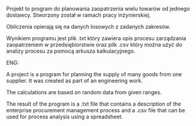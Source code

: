 Projekt to program do planowania zaopatrzenia wielu towarów od jednego dostawcy.
Stworzony został w ramach pracy inżynierskiej.

Obliczenia opierają się na danych losowych z zadanych zakresów.

Wynikiem programu jest plik .txt który zawiera opis procesu zarządzania zaopatrzeniem w przedsiębiorstwie oraz plik .csv który można użyć
do analizy procesu za pomocą arkusza kalkulacyjnego. 


ENG:

A project is a program for planning the supply of many goods from one supplier.
It was created as part of an engineering work.

The calculations are based on random data from given ranges.

The result of the program is a .txt file that contains a description of the enterprise procurement management process and a .csv file 
that can be used for process analysis using a spreadsheet.
